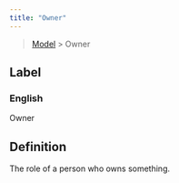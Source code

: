 ```yaml
---
title: "Owner"
---
```


> [Model](./../) > Owner

## Label

### English
Owner


## Definition
The role of a person who owns something. 


    
